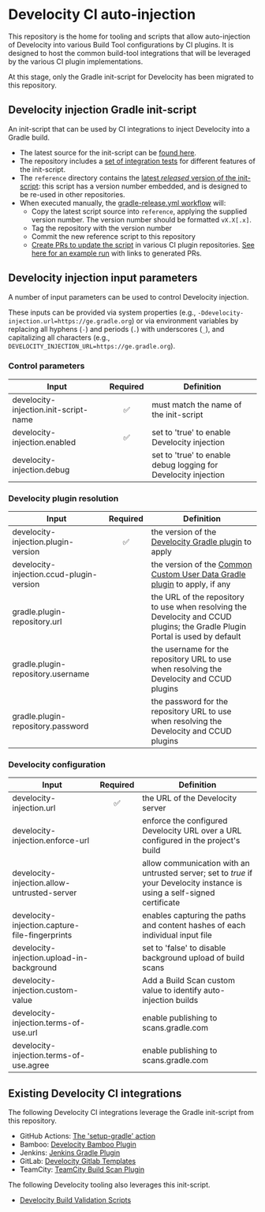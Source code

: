 # Develocity CI auto-injection

This repository is the home for tooling and scripts that allow auto-injection of Develocity into various Build Tool configurations by CI plugins.
It is designed to host the common build-tool integrations that will be leveraged by the various CI plugin implementations.

At this stage, only the Gradle init-script for Develocity has been migrated to this repository.

## Develocity injection Gradle init-script

An init-script that can be used by CI integrations to inject Develocity into a Gradle build.

- The latest source for the init-script can be [found here](https://github.com/gradle/develocity-ci-injection/blob/main/src/main/resources/develocity-injection.init.gradle).
- The repository includes a [set of integration tests](https://github.com/gradle/develocity-ci-injection/blob/main/src/test/groovy/com/gradle/TestDevelocityInjection.groovy) for different features of the init-script.
- The `reference` directory contains the [latest _released_ version of the init-script](https://github.com/gradle/develocity-ci-injection/blob/main/reference/develocity-injection.init.gradle): this script has a version number embedded, and is designed to be re-used in other repositories.
- When executed manually, the [gradle-release.yml workflow](https://github.com/gradle/develocity-ci-injection/actions/workflows/gradle-release.yml) will:
  - Copy the latest script source into `reference`, applying the supplied version number. The version number should be formatted `vX.X[.x]`.
  - Tag the repository with the version number
  - Commit the new reference script to this repository
  - [Create PRs to update the script](https://github.com/gradle/develocity-ci-injection/actions/runs/9102707566/workflow#L48-L57) in various CI plugin repositories. [See here for an example run](https://github.com/gradle/develocity-ci-injection/actions/runs/9102707566) with links to generated PRs.

## Develocity injection input parameters

A number of input parameters can be used to control Develocity injection.

These inputs can be provided via system properties (e.g., `-Ddevelocity-injection.url=https://ge.gradle.org`)
or via environment variables by replacing all hyphens (`-`) and periods (`.`) with underscores (`_`), and capitalizing all characters (e.g., `DEVELOCITY_INJECTION_URL=https://ge.gradle.org`).

### Control parameters

| Input                                 |      Required      | Definition                                                     |
|---------------------------------------|:------------------:|----------------------------------------------------------------|
| develocity-injection.init-script-name | :white_check_mark: | must match the name of the init-script                         |
| develocity-injection.enabled          | :white_check_mark: | set to 'true' to enable Develocity injection                   |
| develocity-injection.debug            |                    | set to 'true' to enable debug logging for Develocity injection |

### Develocity plugin resolution

| Input                                    |      Required      | Definition                                                                                                                                   |
|------------------------------------------|:------------------:|----------------------------------------------------------------------------------------------------------------------------------------------|
| develocity-injection.plugin-version      | :white_check_mark: | the version of the [Develocity Gradle plugin](https://docs.gradle.com/develocity/gradle-plugin/) to apply                                    |
| develocity-injection.ccud-plugin-version |                    | the version of the [Common Custom User Data Gradle plugin](https://github.com/gradle/common-custom-user-data-gradle-plugin) to apply, if any |
| gradle.plugin-repository.url             |                    | the URL of the repository to use when resolving the Develocity and CCUD plugins; the Gradle Plugin Portal is used by default                 |
| gradle.plugin-repository.username        |                    | the username for the repository URL to use when resolving the Develocity and CCUD plugins                                                    |
| gradle.plugin-repository.password        |                    | the password for the repository URL to use when resolving the Develocity and CCUD plugins                                                    |

### Develocity configuration

| Input                                          |      Required      | Definition                                                                                                                 |
|------------------------------------------------|:------------------:|----------------------------------------------------------------------------------------------------------------------------|
| develocity-injection.url                       | :white_check_mark: | the URL of the Develocity server                                                                                           |
| develocity-injection.enforce-url               |                    | enforce the configured Develocity URL over a URL configured in the project's build                                         |
| develocity-injection.allow-untrusted-server    |                    | allow communication with an untrusted server; set to _true_ if your Develocity instance is using a self-signed certificate |
| develocity-injection.capture-file-fingerprints |                    | enables capturing the paths and content hashes of each individual input file                                               |
| develocity-injection.upload-in-background      |                    | set to 'false' to disable background upload of build scans                                                                 |
| develocity-injection.custom-value              |                    | Add a Build Scan custom value to identify auto-injection builds                                                            |
| develocity-injection.terms-of-use.url          |                    | enable publishing to scans.gradle.com                                                                                      |
| develocity-injection.terms-of-use.agree        |                    | enable publishing to scans.gradle.com                                                                                      |

## Existing Develocity CI integrations

The following Develocity CI integrations leverage the Gradle init-script from this repository.

- GitHub Actions: [The 'setup-gradle' action](https://github.com/gradle/actions/tree/main/setup-gradle)
- Bamboo: [Develocity Bamboo Plugin](https://github.com/gradle/develocity-bamboo-plugin)
- Jenkins: [Jenkins Gradle Plugin](https://github.com/jenkinsci/gradle-plugin)
- GitLab: [Develocity Gitlab Templates](https://github.com/gradle/develocity-gitlab-templates)
- TeamCity: [TeamCity Build Scan Plugin](https://github.com/etiennestuder/teamcity-build-scan-plugin)

The following Develocity tooling also leverages this init-script.

- [Develocity Build Validation Scripts](https://github.com/gradle/develocity-build-validation-scripts)
